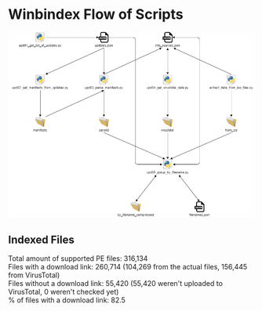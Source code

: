 # Winbindex Flow of Scripts

![winbindex-scripts-flow.png](winbindex-scripts-flow.png)

## Indexed Files

<!--FileStats-->
Total amount of supported PE files: 316,134  
Files with a download link: 260,714 (104,269 from the actual files, 156,445 from VirusTotal)  
Files without a download link: 55,420 (55,420 weren't uploaded to VirusTotal, 0 weren't checked yet)  
% of files with a download link: 82.5  
<!--/FileStats-->
